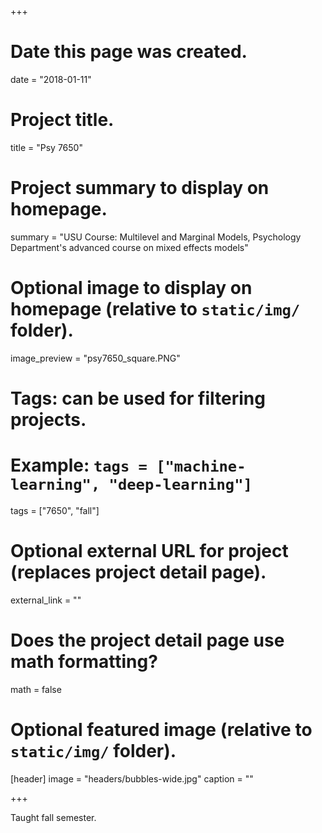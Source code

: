 +++
# Date this page was created.
date = "2018-01-11"

# Project title.
title = "Psy 7650"

# Project summary to display on homepage.
summary = "USU Course: Multilevel and Marginal Models, Psychology Department's advanced course on mixed effects models"

# Optional image to display on homepage (relative to `static/img/` folder).
image_preview = "psy7650_square.PNG"

# Tags: can be used for filtering projects.
# Example: `tags = ["machine-learning", "deep-learning"]`
tags = ["7650", "fall"]

# Optional external URL for project (replaces project detail page).
external_link = ""

# Does the project detail page use math formatting?
math = false

# Optional featured image (relative to `static/img/` folder).
[header]
image = "headers/bubbles-wide.jpg"
caption = ""

+++

Taught fall semester.  

